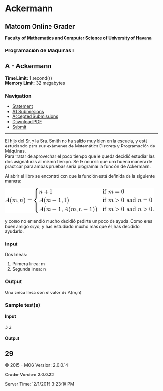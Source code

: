 # Ackermann

## Matcom Online Grader
**Faculty of Mathematics and Computer Science of University of Havana**  
### Programación de Máquinas I


## A - Ackermann
**Time Limit:** 1 second(s)  
**Memory Limit:** 32 megabytes

### Navigation
- [Statement](#)
- [All Submissions](http://judge.matcom.uh.cu/asm/contest/XTRA/submissions/problem/A)
- [Accepted Submissions](http://judge.matcom.uh.cu/asm/contest/XTRA/submissions/problem/A/result/accepted)
- [Download PDF](http://judge.matcom.uh.cu/asm/problem/XTRAA/pdf)
- [Submit](http://judge.matcom.uh.cu/asm/contest/XTRA/submit/A)

---

El hijo del Sr. y la Sra. Smith no ha salido muy bien en la escuela, y está estudiando para sus exámenes de Matemática Discreta y Programación de Máquinas.  
Para tratar de aprovechar el poco tiempo que le queda decidió estudiar las dos asignaturas al mismo tiempo. Se le ocurrió que una buena manera de practicar para ambas pruebas sería programar la función de Ackermann.

Al abrir el libro se encontró con que la función está definida de la siguiente manera:

![Ackermann Function](Ackermann_files/Ackermann-p.png)

y como no entendió mucho decidió pedirte un poco de ayuda. Como eres buen amigo suyo, y has estudiado mucho más que él, has decidido ayudarlo.

### Input
Dos líneas:
1. Primera línea: m
2. Segunda línea: n

### Output
Una única línea con el valor de A(m,n)

### Sample test(s)

#### Input
3
2
#### Output
29
---

<footer>
<p>© 2015 - MOG Version: 2.0.0.14</p>
<p>Grader Version: 2.0.0.22</p>
<p>Server Time: 12/1/2015 3:23:10 PM</p>
</footer>